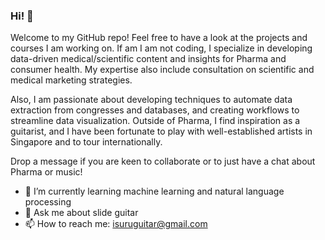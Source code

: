 ### Hi! 👋

Welcome to my GitHub repo! Feel free to have a look at the projects and courses I am working on. 
If am I am not coding, I specialize in developing data-driven medical/scientific content and insights for Pharma and consumer health. 
My expertise also include consultation on scientific and medical marketing strategies.

Also, I am passionate about developing techniques to automate data extraction from congresses and databases, and creating workflows to streamline data visualization.
Outside of Pharma, I find inspiration as a guitarist, and I have been fortunate to play with well-established artists in Singapore and to tour internationally.

Drop a message if you are keen to collaborate or to just have a chat about Pharma or music! 

- 🌱 I’m currently learning machine learning and natural language processing
- 💬 Ask me about slide guitar
- 📫 How to reach me: isuruguitar@gmail.com
